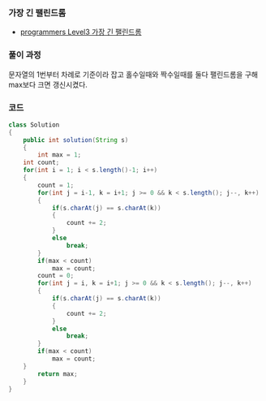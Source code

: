### 가장 긴 팰린드롬

- [programmers Level3 가장 긴 팰린드롬](https://programmers.co.kr/learn/courses/30/lessons/12904)

### 풀이 과정

문자열의 1번부터 차례로 기준이라 잡고 홀수일때와 짝수일때를 둘다 팰린드롬을 구해 max보다 크면 갱신시켰다.

### 코드

```java
class Solution
{
    public int solution(String s)
    {
        int max = 1;
	int count;
	for(int i = 1; i < s.length()-1; i++)
	{
		count = 1;
		for(int j = i-1, k = i+1; j >= 0 && k < s.length(); j--, k++)
		{
			if(s.charAt(j) == s.charAt(k))
			{
				count += 2;
			}
			else
				break;
		}
		if(max < count)
			max = count;
		count = 0;
		for(int j = i, k = i+1; j >= 0 && k < s.length(); j--, k++)
		{
			if(s.charAt(j) == s.charAt(k))
			{
				count += 2;
			}
			else
				break;
		}
		if(max < count)
			max = count;
	}
        return max;
    }
}
```

